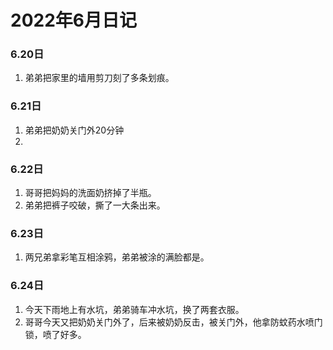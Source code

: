 # 2022年6月日记
### 6.20日
1. 弟弟把家里的墙用剪刀刻了多条划痕。

### 6.21日
1. 弟弟把奶奶关门外20分钟
2. 

### 6.22日
1. 哥哥把妈妈的洗面奶挤掉了半瓶。
2. 弟弟把裤子咬破，撕了一大条出来。

### 6.23日
1. 两兄弟拿彩笔互相涂鸦，弟弟被涂的满脸都是。
 
### 6.24日
1. 今天下雨地上有水坑，弟弟骑车冲水坑，换了两套衣服。
2. 哥哥今天又把奶奶关门外了，后来被奶奶反击，被关门外，他拿防蚊药水喷门锁，喷了好多。